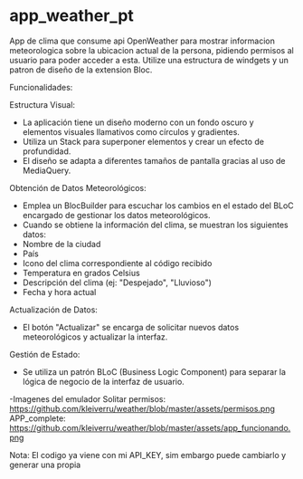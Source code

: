 # app_weather_pt

App de clima que consume api OpenWeather para mostrar informacion meteorologica sobre la ubicacion actual de la persona, pidiendo permisos al usuario para poder acceder a esta. Utilize una estructura de windgets y un patron de diseño de la extension Bloc.

Funcionalidades:

Estructura Visual:
- La aplicación tiene un diseño moderno con un fondo oscuro y elementos visuales llamativos como círculos y gradientes.
- Utiliza un Stack para superponer elementos y crear un efecto de profundidad.
- El diseño se adapta a diferentes tamaños de pantalla gracias al uso de MediaQuery.

Obtención de Datos Meteorológicos:
- Emplea un BlocBuilder para escuchar los cambios en el estado del BLoC encargado de gestionar los datos meteorológicos.
- Cuando se obtiene la información del clima, se muestran los siguientes datos:
- Nombre de la ciudad
- País
- Icono del clima correspondiente al código recibido
- Temperatura en grados Celsius
- Descripción del clima (ej: "Despejado", "Lluvioso")
- Fecha y hora actual

Actualización de Datos:
- El botón "Actualizar" se encarga de solicitar nuevos datos meteorológicos y actualizar la interfaz.

Gestión de Estado:
- Se utiliza un patrón BLoC (Business Logic Component) para separar la lógica de negocio de la interfaz de usuario.

-Imagenes del emulador
Solitar permisos: https://github.com/kleiverru/weather/blob/master/assets/permisos.png
APP_complete: https://github.com/kleiverru/weather/blob/master/assets/app_funcionando.png

Nota: El codigo ya viene con mi API_KEY, sim embargo puede cambiarlo y generar una propia

